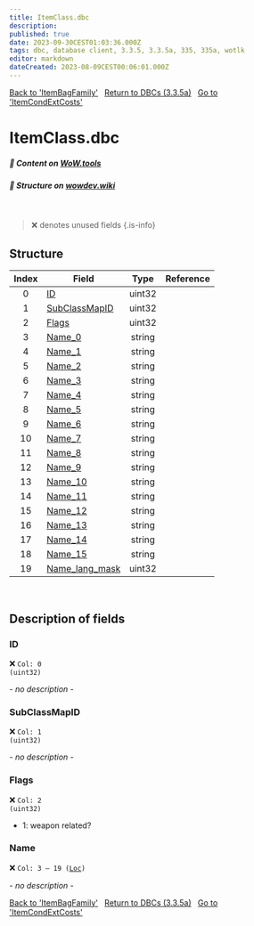 ```yaml
---
title: ItemClass.dbc
description:
published: true
date: 2023-09-30CEST01:03:36.000Z
tags: dbc, database client, 3.3.5, 3.3.5a, 335, 335a, wotlk
editor: markdown
dateCreated: 2023-08-09CEST00:06:01.000Z
---
```

<a href="https://trinitycore.info/files/DBC/335/itembagfamily" class="mt-5 v-btn v-btn--depressed v-btn--flat v-btn--outlined theme--light v-size--default darkblue--text text--lighten-3"><span class="v-btn__content"><i aria-hidden="true" class="v-icon notranslate v-icon--left mdi mdi-arrow-left theme--light"></i><span>Back to 'ItemBagFamily'</span></span></a>&nbsp;&nbsp;&nbsp;<a href="https://trinitycore.info/files/DBC/335/DBC" class="mt-5 v-btn v-btn--depressed v-btn--flat v-btn--outlined theme--light v-size--default darkblue--text text--lighten-3"><span class="v-btn__content"><i aria-hidden="true" class="v-icon notranslate v-icon--left mdi mdi-home-outline theme--light"></i><span>Return to DBCs (3.3.5a)</span></span></a>&nbsp;&nbsp;&nbsp;<a href="https://trinitycore.info/files/DBC/335/itemcondextcosts" class="mt-5 v-btn v-btn--depressed v-btn--flat v-btn--outlined theme--light v-size--default darkblue--text text--lighten-3"><span class="v-btn__content"><span>Go to 'ItemCondExtCosts'</span><i aria-hidden="true" class="v-icon notranslate v-icon--right mdi mdi-arrow-right theme--light"></i></span></a>

# ItemClass.dbc
##### :open_book: Content on [WoW.tools](https://wow.tools/dbc/?dbc=itemclass&build=3.3.5.12340)
##### :pencil: Structure on [wowdev.wiki](https://wowdev.wiki/DB/ItemClass)
&nbsp;

> :x: denotes unused fields
{.is-info}


## Structure

| Index | Field | Type | Reference |
| :---: | --- | :---: | --- |
| 0 | [ID](#id-alt) | uint32 |  |
| 1 | [SubClassMapID](#subclassmapid) | uint32 |  |
| 2 | [Flags](#flags) | uint32 |  |
| 3 | [Name_0](#name-alt) | string |  |
| 4 | [Name_1](#name-alt) | string |  |
| 5 | [Name_2](#name-alt) | string |  |
| 6 | [Name_3](#name-alt) | string |  |
| 7 | [Name_4](#name-alt) | string |  |
| 8 | [Name_5](#name-alt) | string |  |
| 9 | [Name_6](#name-alt) | string |  |
| 10 | [Name_7](#name-alt) | string |  |
| 11 | [Name_8](#name-alt) | string |  |
| 12 | [Name_9](#name-alt) | string |  |
| 13 | [Name_10](#name-alt) | string |  |
| 14 | [Name_11](#name-alt) | string |  |
| 15 | [Name_12](#name-alt) | string |  |
| 16 | [Name_13](#name-alt) | string |  |
| 17 | [Name_14](#name-alt) | string |  |
| 18 | [Name_15](#name-alt) | string |  |
| 19 | [Name_lang_mask](#name-alt) | uint32 |  |
&nbsp;
## Description of fields

### ID <!-- {#id-alt} -->
:x: <code>Col: 0 (uint32)</code>

*- no description -*
&nbsp;

### SubClassMapID
:x: <code>Col: 1 (uint32)</code>

*- no description -*
&nbsp;

### Flags
:x: <code>Col: 2 (uint32)</code>

* 1: weapon related?
&nbsp;

### Name <!-- {#name-alt} -->
:x: <code>Col: 3 &ndash; 19 ([Loc](/how-to/localization))</code>

*- no description -*
&nbsp;

<a href="https://trinitycore.info/files/DBC/335/itembagfamily" class="mt-5 v-btn v-btn--depressed v-btn--flat v-btn--outlined theme--light v-size--default darkblue--text text--lighten-3"><span class="v-btn__content"><i aria-hidden="true" class="v-icon notranslate v-icon--left mdi mdi-arrow-left theme--light"></i><span>Back to 'ItemBagFamily'</span></span></a>&nbsp;&nbsp;&nbsp;<a href="https://trinitycore.info/files/DBC/335/DBC" class="mt-5 v-btn v-btn--depressed v-btn--flat v-btn--outlined theme--light v-size--default darkblue--text text--lighten-3"><span class="v-btn__content"><i aria-hidden="true" class="v-icon notranslate v-icon--left mdi mdi-home-outline theme--light"></i><span>Return to DBCs (3.3.5a)</span></span></a>&nbsp;&nbsp;&nbsp;<a href="https://trinitycore.info/files/DBC/335/itemcondextcosts" class="mt-5 v-btn v-btn--depressed v-btn--flat v-btn--outlined theme--light v-size--default darkblue--text text--lighten-3"><span class="v-btn__content"><span>Go to 'ItemCondExtCosts'</span><i aria-hidden="true" class="v-icon notranslate v-icon--right mdi mdi-arrow-right theme--light"></i></span></a>

